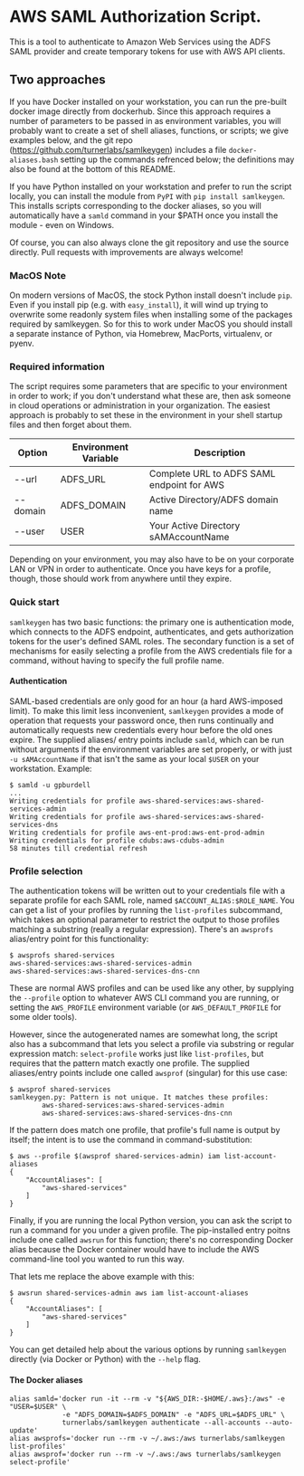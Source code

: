 # AWS SAML Authorization Script.

This is a tool to authenticate to Amazon Web Services using the ADFS SAML provider
and create temporary tokens for use with AWS API clients.

## Two approaches

If you have Docker installed on your workstation, you can run the pre-built
docker image directly from dockerhub. Since this approach requires a number of
parameters to be passed in as environment variables, you will probably want to
create a set of shell aliases, functions, or scripts; we give examples below,
and the git repo (https://github.com/turnerlabs/samlkeygen) includes a file
`docker-aliases.bash` setting up the commands refrenced below; the definitions
may also be found at the bottom of this README.

If you have Python installed on your workstation and prefer to run the script
locally, you can install the module from `PyPI` with `pip install samlkeygen`.
This installs scripts corresponding to the docker aliases, so you will automatically
have a `samld` command in your $PATH once you install the module - even on Windows.

Of course, you can also always clone the git repository and use the source directly.
Pull requests with improvements are always welcome!

### MacOS Note
On modern versions of MacOS, the stock Python install doesn't include `pip`. Even if you
install pip (e.g. with `easy_install`), it will wind up trying to overwrite some readonly
system files when installing some of the packages required by samlkeygen. So for this to
work under MacOS you should install a separate instance of Python, via Homebrew, MacPorts,
virtualenv, or pyenv.

### Required information

The script requires some parameters that are specific to your environment in
order to work; if you don't understand what these are, then ask someone in cloud
operations or administration in your organization. The easiest approach is
probably to set these in the environment in your shell startup files and then
forget about them.

| Option   | Environment Variable | Description|
|----------|----------------------|------------|
|--url     | ADFS\_URL            | Complete URL to ADFS SAML endpoint for AWS
|--domain  | ADFS\_DOMAIN         | Active Directory/ADFS domain name|
|--user    | USER                 | Your Active Directory sAMAccountName  |

Depending on your environment, you may also have to be on your corporate LAN or
VPN in order to authenticate. Once you have keys for a profile, though, those
should work from anywhere until they expire.

### Quick start

`samlkeygen` has two basic functions: the primary one is authentication mode, which
connects to the ADFS endpoint, authenticates, and gets authorization tokens for
the user's defined SAML roles. The secondary function is a set of mechanisms for
easily selecting a profile from the AWS credentials file for a command, without
having to specify the full profile name.

#### Authentication

SAML-based credentials are only good for an hour (a hard AWS-imposed limit). To
make this limit less inconvenient, `samlkeygen` provides a mode of operation that
requests your password once, then runs continually and automatically requests
new credentials every hour before the old ones expire. The supplied aliases/
entry points include `samld`, which can be run without arguments if the environment
variables are set properly, or with just `-u sAMAccountName` if that isn't the
same as your local `$USER` on your workstation.  Example:

```
$ samld -u gpburdell
...
Writing credentials for profile aws-shared-services:aws-shared-services-admin
Writing credentials for profile aws-shared-services:aws-shared-services-dns
Writing credentials for profile aws-ent-prod:aws-ent-prod-admin
Writing credentials for profile cdubs:aws-cdubs-admin
58 minutes till credential refresh
```


### Profile selection

The authentication tokens will be written out to your credentials file with a
separate profile for each SAML role, named `$ACCOUNT_ALIAS:$ROLE_NAME`. You can
get a list of your profiles by running the `list-profiles` subcommand, which
takes an optional parameter to restrict the output to those profiles matching
a substring (really a regular expression). There's an `awsprofs` alias/entry point
for this functionality:


```
$ awsprofs shared-services
aws-shared-services:aws-shared-services-admin
aws-shared-services:aws-shared-services-dns-cnn
```

These are normal AWS profiles and can be used like any other, by supplying the
`--profile` option to whatever AWS CLI command you are running,
or setting the `AWS_PROFILE` environment variable (or `AWS_DEFAULT_PROFILE` for
some older tools).

However, since the autogenerated names are somewhat long, the script also has a
subcommand that lets you select a profile via substring or regular expression
match: `select-profile` works just like `list-profiles`, but requires that the
pattern match exactly one profile. The supplied aliases/entry points include
one called `awsprof` (singular) for this use case:

```
$ awsprof shared-services
samlkeygen.py: Pattern is not unique. It matches these profiles:
        aws-shared-services:aws-shared-services-admin
        aws-shared-services:aws-shared-services-dns-cnn
```

If the pattern does match one profile, that profile's full name is output by itself;
the intent is to use the command in command-substitution:

```
$ aws --profile $(awsprof shared-services-admin) iam list-account-aliases
{
    "AccountAliases": [
        "aws-shared-services"
    ]
}
```

Finally, if you are running the local Python version, you can ask the script to run a
command for you under a given profile. The pip-installed entry poitns include one
called `awsrun` for this function; there's no corresponding Docker alias because the Docker
container would have to include the AWS command-line tool you wanted to run this way.

That lets me replace the above example with this:

```
$ awsrun shared-services-admin aws iam list-account-aliases
{
    "AccountAliases": [
        "aws-shared-services"
    ]
}
```

You can get detailed help about the various options by running `samlkeygen`
directly (via Docker or Python) with the `--help` flag.


#### The Docker aliases

```
alias samld='docker run -it --rm -v "${AWS_DIR:-$HOME/.aws}:/aws" -e "USER=$USER" \
             -e "ADFS_DOMAIN=$ADFS_DOMAIN" -e "ADFS_URL=$ADFS_URL" \
             turnerlabs/samlkeygen authenticate --all-accounts --auto-update'
alias awsprofs='docker run --rm -v ~/.aws:/aws turnerlabs/samlkeygen list-profiles'
alias awsprof='docker run --rm -v ~/.aws:/aws turnerlabs/samlkeygen select-profile'
```
